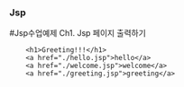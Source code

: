 ### Jsp 
#Jsp수업예제
Ch1. Jsp 페이지 출력하기
```
  	<h1>Greeting!!!</h1>
	<a href="./hello.jsp">hello</a>
	<a href="./welcome.jsp">welcome</a>
	<a href="./greeting.jsp">greeting</a>
```

